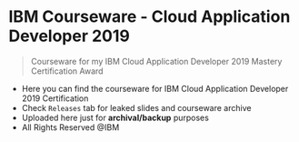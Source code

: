 # IBM Courseware - Cloud Application Developer 2019
> Courseware for my IBM Cloud Application Developer 2019 Mastery Certification Award
- Here you can find the courseware for IBM Cloud Application Developer 2019 Certification
- Check `Releases` tab for leaked slides and courseware archive
- Uploaded here just for **archival/backup** purposes
- All Rights Reserved @IBM
